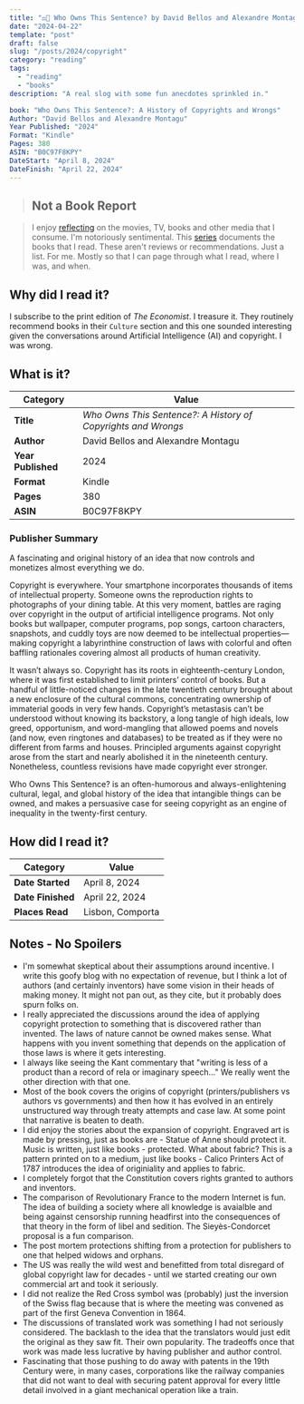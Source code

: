 ```yaml
---
title: "⚖️📖 Who Owns This Sentence? by David Bellos and Alexandre Montagu"
date: "2024-04-22"
template: "post"
draft: false
slug: "/posts/2024/copyright"
category: "reading"
tags:
  - "reading"
  - "books"
description: "A real slog with some fun anecdotes sprinkled in."

book: "Who Owns This Sentence?: A History of Copyrights and Wrongs"
Author: "David Bellos and Alexandre Montagu"
Year Published: "2024"
Format: "Kindle"
Pages: 380
ASIN: "B0C97F8KPY"
DateStart: "April 8, 2024"
DateFinish: "April 22, 2024"
---
```


> ## Not a Book Report

> I enjoy [reflecting](https://blog.samrhea.com/posts/2019/analyze-media-habits) on the movies, TV, books and other media that I consume. I'm notoriously sentimental. This [series](https://blog.samrhea.com/category/reading) documents the books that I read. These aren't reviews or recommendations. Just a list. For me. Mostly so that I can page through what I read, where I was, and when.

## Why did I read it?

I subscribe to the print edition of _The Economist_. I treasure it. They routinely recommend books in their `Culture` section and this one sounded interesting given the conversations around Artificial Intelligence (AI) and copyright. I was wrong.

## What is it?

|Category|Value|
|---|---|
|**Title**|*Who Owns This Sentence?: A History of Copyrights and Wrongs*|
|**Author**|David Bellos and Alexandre Montagu|
|**Year Published**|2024|
|**Format**|Kindle|
|**Pages**|380|
|**ASIN**|B0C97F8KPY|

### Publisher Summary

A fascinating and original history of an idea that now controls and monetizes almost everything we do.

Copyright is everywhere. Your smartphone incorporates thousands of items of intellectual property. Someone owns the reproduction rights to photographs of your dining table. At this very moment, battles are raging over copyright in the output of artificial intelligence programs. Not only books but wallpaper, computer programs, pop songs, cartoon characters, snapshots, and cuddly toys are now deemed to be intellectual properties—making copyright a labyrinthine construction of laws with colorful and often baffling rationales covering almost all products of human creativity.

It wasn’t always so. Copyright has its roots in eighteenth-century London, where it was first established to limit printers’ control of books. But a handful of little-noticed changes in the late twentieth century brought about a new enclosure of the cultural commons, concentrating ownership of immaterial goods in very few hands. Copyright’s metastasis can’t be understood without knowing its backstory, a long tangle of high ideals, low greed, opportunism, and word-mangling that allowed poems and novels (and now, even ringtones and databases) to be treated as if they were no different from farms and houses. Principled arguments against copyright arose from the start and nearly abolished it in the nineteenth century. Nonetheless, countless revisions have made copyright ever stronger.

Who Owns This Sentence? is an often-humorous and always-enlightening cultural, legal, and global history of the idea that intangible things can be owned, and makes a persuasive case for seeing copyright as an engine of inequality in the twenty-first century.

## How did I read it?

|Category|Value|
|---|---|
|**Date Started**|April 8, 2024|
|**Date Finished**|April 22, 2024|
|**Places Read**|Lisbon, Comporta|

## Notes - No Spoilers

* I'm somewhat skeptical about their assumptions around incentive. I write this goofy blog with no expectation of revenue, but I think a lot of authors (and certainly inventors) have some vision in their heads of making money. It might not pan out, as they cite, but it probably does spurn folks on.
* I really appreciated the discussions around the idea of applying copyright protection to something that is discovered rather than invented. The laws of nature cannot be owned makes sense. What happens with you invent something that depends on the application of those laws is where it gets interesting.
* I always like seeing the Kant commentary that "writing is less of a product than a record of rela or imaginary speech..." We really went the other direction with that one.
* Most of the book covers the origins of copyright (printers/publishers vs authors vs governments) and then how it has evolved in an entirely unstructured way through treaty attempts and case law. At some point that narrative is beaten to death.
* I did enjoy the stories about the expansion of copyright. Engraved art is made by pressing, just as books are - Statue of Anne should protect it. Music is written, just like books - protected. What about fabric? This is a pattern printed on to a medium, just like books - Calico Printers Act of 1787 introduces the idea of originiality and applies to fabric.
* I completely forgot that the Constitution covers rights granted to authors and inventors.
* The comparison of Revolutionary France to the modern Internet is fun. The idea of building a society where all knowledge is avaialble and being against censorship running headfirst into the consequences of that theory in the form of libel and sedition. The Sieyès-Condorcet proposal is a fun comparison.
* The post mortem protections shifting from a protection for publishers to one that helped widows and orphans.
* The US was really the wild west and benefitted from total disregard of global copyright law for decades - until we started creating our own commercial art and took it seriously.
* I did not realize the Red Cross symbol was (probably) just the inversion of the Swiss flag because that is where the meeting was convened as part of the first Geneva Convention in 1864.
* The discussions of translated work was something I had not seriously considered. The backlash to the idea that the translators would just edit the original as they saw fit. Their own popularity. The tradeoffs once that work was made less lucrative by having publisher and author control.
* Fascinating that those pushing to do away with patents in the 19th Century were, in many cases, corporations like the railway companies that did not want to deal with securing patent approval for every little detail involved in a giant mechanical operation like a train.
